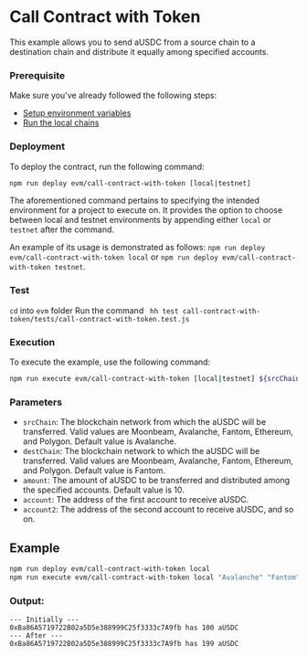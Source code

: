 # Call Contract with Token

This example allows you to send aUSDC from a source chain to a destination chain and distribute it equally among specified accounts.

### Prerequisite

Make sure you've already followed the following steps:

-   [Setup environment variables](/README.md#set-environment-variables)
-   [Run the local chains](/README.md#running-the-local-chains)

### Deployment

To deploy the contract, run the following command:

```bash
npm run deploy evm/call-contract-with-token [local|testnet]
```

The aforementioned command pertains to specifying the intended environment for a project to execute on. It provides the option to choose between local and testnet environments by appending either `local` or `testnet` after the command.

An example of its usage is demonstrated as follows: `npm run deploy evm/call-contract-with-token local` or `npm run deploy evm/call-contract-with-token testnet`.

### Test
`cd` into `evm` folder
Run the command ` hh test call-contract-with-token/tests/call-contract-with-token.test.js`     


### Execution

To execute the example, use the following command:

```bash
npm run execute evm/call-contract-with-token [local|testnet] ${srcChain} ${destChain} ${amount} ${account} ${account2} ...
```

### Parameters

-   `srcChain`: The blockchain network from which the aUSDC will be transferred. Valid values are Moonbeam, Avalanche, Fantom, Ethereum, and Polygon. Default value is Avalanche.
-   `destChain`: The blockchain network to which the aUSDC will be transferred. Valid values are Moonbeam, Avalanche, Fantom, Ethereum, and Polygon. Default value is Fantom.
-   `amount`: The amount of aUSDC to be transferred and distributed among the specified accounts. Default value is 10.
-   `account`: The address of the first account to receive aUSDC.
-   `account2`: The address of the second account to receive aUSDC, and so on.

## Example

```bash
npm run deploy evm/call-contract-with-token local
npm run execute evm/call-contract-with-token local "Avalanche" "Fantom" 100 0xBa86A5719722B02a5D5e388999C25f3333c7A9fb
```

### Output:

```
--- Initially ---
0xBa86A5719722B02a5D5e388999C25f3333c7A9fb has 100 aUSDC
--- After ---
0xBa86A5719722B02a5D5e388999C25f3333c7A9fb has 199 aUSDC
```
